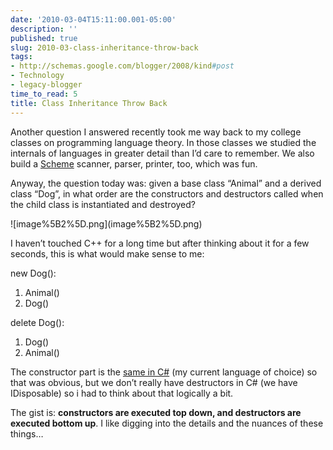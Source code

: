 ```yaml
---
date: '2010-03-04T15:11:00.001-05:00'
description: ''
published: true
slug: 2010-03-class-inheritance-throw-back
tags:
- http://schemas.google.com/blogger/2008/kind#post
- Technology
- legacy-blogger
time_to_read: 5
title: Class Inheritance Throw Back
---
```


<p>Another question I answered recently took me way back to my college classes on programming language theory. In those classes we studied the internals of languages in greater detail than I’d care to remember. We also build a <a href="http://en.wikipedia.org/wiki/Scheme_(programming_language)">Scheme</a> scanner, parser, printer, too, which was fun.</p>
<p>Anyway, the question today was: given a base class “Animal” and a derived class “Dog”, in what order are the constructors and destructors called when the child class is instantiated and destroyed?</p>
<p>![image%5B2%5D.png](image%5B2%5D.png) </p>
<p>I haven’t touched C++ for a long time but after thinking about it for a few seconds, this is what would make sense to me:</p>
<p>new Dog(): </p>  <ol>   <li>Animal()</li>    <li>Dog()</li> </ol>
<p>delete Dog():</p>  <ol>   <li>Dog()</li>    <li>Animal()</li> </ol>
<p>The constructor part is the <a href="http://www.yoda.arachsys.com/csharp/constructors.html">same in C#</a> (my current language of choice) so that was obvious, but we don’t really have destructors in C# (we have IDisposable) so i had to think about that logically a bit. </p>
<p>The gist is: <strong>constructors are executed top down, and destructors are executed bottom up</strong>. I like digging into the details and the nuances of these things…</p>